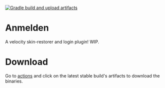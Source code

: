 [![Gradle build and upload artifacts](https://github.com/InfinityZ25/anmelden/actions/workflows/gradle.yml/badge.svg?branch=main)](https://github.com/InfinityZ25/anmelden/actions/workflows/gradle.yml)
# Anmelden
A velocity skin-restorer and login plugin! WIP.

# Download
Go to [actions](https://github.com/InfinityZ25/anmelden/actions/) and click on the latest stable build's artifacts to download the binaries.
